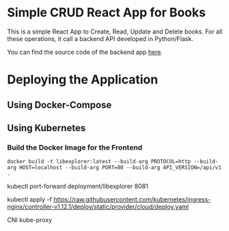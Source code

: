 # Simple CRUD React App for Books 

This is a simple React App to Create, Read, Update and Delete books. For all these operations, it call a backend API developed in Python/Flask. 

You can find the source code of the backend app [here](https://github.com/carmel-wenga/python-flask-crud-api-for-book-library).

# Deploying the Application 

## Using Docker-Compose

## Using Kubernetes

### Build the Docker Image for the Frontend


```commandline
docker build -t libexplorer:latest --build-arg PROTOCOL=http --build-arg HOST=localhost --build-arg PORT=80 --build-arg API_VERSION=/api/v1 .
```

kubectl port-forward deployment/libexplorer 8081

kubectl apply -f https://raw.githubusercontent.com/kubernetes/ingress-nginx/controller-v1.12.1/deploy/static/provider/cloud/deploy.yaml

CNI
kube-proxy


